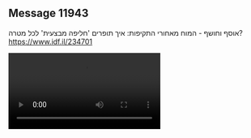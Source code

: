 ## Message 11943

אוסף וחושף - המוח מאחורי התקיפות:
איך תופרים 'חליפה מבצעית' לכל מטרה?
 https://www.idf.il/234701

![Video](11943/11943_media.mp4)
